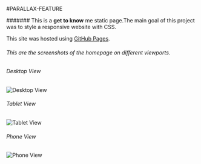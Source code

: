 #PARALLAX-FEATURE

####### This is a **get to know** me static page.The main goal of this project was to style a responsive website with CSS.

This site was hosted using [GitHub Pages](https://pages.github.com/).

###### This are the screenshots of the homepage on different viewports.

###### Desktop View

![Desktop View](/PARALLAX/images/desktopview.png)

###### Tablet View

![Tablet View](/PARALLAX/images/ipadview.png)

###### Phone View

![Phone View](/PARALLAX/images/phoneview.png)